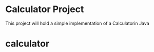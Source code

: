 # Calculator Project
This project will hold a simple implementation of a Calculatorin Java
# calculator
